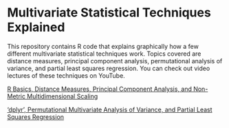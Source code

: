 # Multivariate Statistical Techniques Explained

This repository contains R code that explains graphically how a few different multivariate statistical techniques work. Topics covered are distance measures, principal component analysis, permutational analysis of variance, and partial least squares regression. You can check out video lectures of these techniques on YouTube.

[R Basics, Distance Measures, Principal Component Analysis, and Non-Metric Multidimensional Scaling](https://youtu.be/XXrtlWihJyE)

[‘dplyr’, Permutational Multivariate Analysis of Variance, and Partial Least Squares Regression](https://youtu.be/V98C-fCcYXg)
